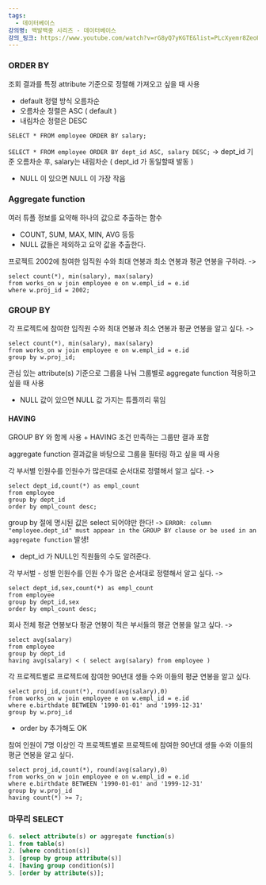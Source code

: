 ```yaml
---
tags:
  - 데이터베이스
강의명: 백발백중 시리즈 - 데이터베이스
강의_링크: https://www.youtube.com/watch?v=rG8yQ7yKGTE&list=PLcXyemr8ZeoREWGhhZi5FZs6cvymjIBVe&index=9
---
```

### ORDER BY

조회 결과를 특정 attribute 기준으로 정렬해 가져오고 싶을 때 사용
- default 정렬 방식 오름차순
- 오름차순 정렬은 ASC ( default )
- 내림차순 정렬은 DESC

`SELECT * FROM employee ORDER BY salary;`

`SELECT * FROM employee ORDER BY dept_id ASC, salary DESC;`
-> dept_id 기준 오름차순 후, salary는 내림차순 ( dept_id 가 동일할때 발동 )

- NULL 이 있으면 NULL 이 가장 작음

### Aggregate function 

여러 튜플 정보를 요약해 하나의 값으로 추출하는 함수

- COUNT, SUM, MAX, MIN, AVG 등등
- NULL 값들은 제외하고 요약 값을 추출한다.


프로젝트 2002에 참여한 임직원 수와 최대 연봉과 최소 연봉과 평균 연봉을 구하라.
-> 
```
select count(*), min(salary), max(salary)
from works_on w join employee e on w.empl_id = e.id
where w.proj_id = 2002;
```

### GROUP BY

각 프로젝트에 참여한 임직원 수와 최대 연봉과 최소 연봉과 평균 연봉을 알고 싶다.
-> 
```
select count(*), min(salary), max(salary)
from works_on w join employee e on w.empl_id = e.id
group by w.proj_id;
```

관심 있는 attribute(s) 기준으로 그룹을 나눠 그룹별로 aggregate function 적용하고 싶을 때 사용

- NULL 값이 있으면 NULL 값 가지는 튜플끼리 묶임
#### HAVING

GROUP BY 와 함께 사용 + HAVING 조건 만족하는 그룹만 결과 포함

aggregate function 결과값을 바탕으로 그룹을 필터링 하고 싶을 때 사용

각 부서별 인원수를 인원수가 많은대로 순서대로 정렬해서 알고 싶다.
->
```
select dept_id,count(*) as empl_count
from employee 
group by dept_id
order by empl_count desc;
```

group by 절에 명시된 값은 select 되어야만 한다!
-> `ERROR: column "employee.dept_id" must appear in the GROUP BY clause or be used in an aggregate function` 발생!

- dept_id 가 NULL인 직원들의 수도 알려준다.

각 부서벌 - 성별 인원수를 인원 수가 많은 순서대로 정렬해서 알고 싶다.
-> 
```
select dept_id,sex,count(*) as empl_count
from employee
group by dept_id,sex
order by empl_count desc;
```

회사 전체 평균 연봉보다 평균 연봉이 적은 부서들의 평균 연봉을 알고 싶다.
-> 
```
select avg(salary)
from employee
group by dept_id
having avg(salary) < ( select avg(salary) from employee )
```

각 프로젝트별로 프로젝트에 참여한 90년대 생들 수와 이들의 평균 연봉을 알고 싶다.
```
select proj_id,count(*), round(avg(salary),0)
from works_on w join employee e on w.empl_id = e.id
where e.birthdate BETWEEN '1990-01-01' and '1999-12-31'
group by w.proj_id
```

- order by 추가해도 OK

참여 인원이 7명 이상인 각 프로젝트별로 프로젝트에 참여한 90년대 생들 수와 이들의 평균 연봉을 알고 싶다.
```
select proj_id,count(*), round(avg(salary),0)
from works_on w join employee e on w.empl_id = e.id
where e.birthdate BETWEEN '1990-01-01' and '1999-12-31'
group by w.proj_id
having count(*) >= 7;
```

### 마무리 SELECT

```sql
6. select attribute(s) or aggregate function(s)
1. from table(s)
2. [where condition(s)]
3. [group by group attribute(s)]
4. [having group condition(s)]
5. [order by attribute(s)];
```

